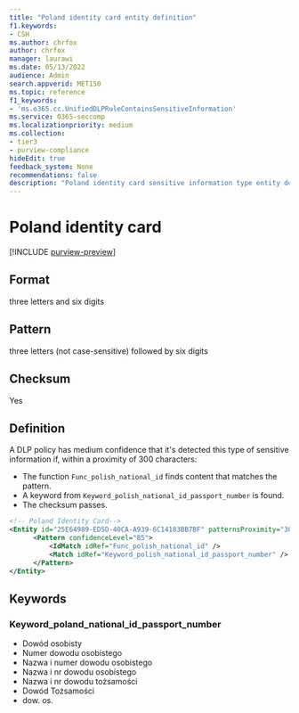 ```yaml
---
title: "Poland identity card entity definition"
f1.keywords:
- CSH
ms.author: chrfox
author: chrfox
manager: laurawi
ms.date: 05/13/2022
audience: Admin
search.appverid: MET150
ms.topic: reference
f1_keywords:
- 'ms.o365.cc.UnifiedDLPRuleContainsSensitiveInformation'
ms.service: O365-seccomp
ms.localizationpriority: medium
ms.collection:
- tier3
- purview-compliance
hideEdit: true
feedback_system: None
recommendations: false
description: "Poland identity card sensitive information type entity definition."
---
```


# Poland identity card

[!INCLUDE [purview-preview](../includes/purview-preview.md)]

## Format

three letters and six digits

## Pattern

three letters (not case-sensitive) followed by six digits

## Checksum

Yes

## Definition

A DLP policy has medium confidence that it's detected this type of sensitive information if, within a proximity of 300 characters:

- The function `Func_polish_national_id` finds content that matches the pattern.
- A keyword from `Keyword_polish_national_id_passport_number` is found.
- The checksum passes.

```xml
<!-- Poland Identity Card-->
<Entity id="25E64989-ED5D-40CA-A939-6C14183BB7BF" patternsProximity="300" recommendedConfidence="85">
      <Pattern confidenceLevel="85">
          <IdMatch idRef="Func_polish_national_id" />
          <Match idRef="Keyword_polish_national_id_passport_number" />
      </Pattern>
</Entity>
```

## Keywords

### Keyword_poland_national_id_passport_number

- Dowód osobisty
- Numer dowodu osobistego
- Nazwa i numer dowodu osobistego
- Nazwa i nr dowodu osobistego
- Nazwa i nr dowodu tożsamości
- Dowód Tożsamości
- dow. os.
